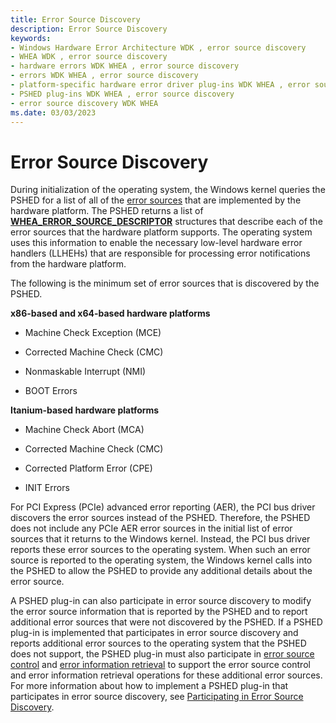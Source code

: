 ```yaml
---
title: Error Source Discovery
description: Error Source Discovery
keywords:
- Windows Hardware Error Architecture WDK , error source discovery
- WHEA WDK , error source discovery
- hardware errors WDK WHEA , error source discovery
- errors WDK WHEA , error source discovery
- platform-specific hardware error driver plug-ins WDK WHEA , error source discovery
- PSHED plug-ins WDK WHEA , error source discovery
- error source discovery WDK WHEA
ms.date: 03/03/2023
---
```


# Error Source Discovery


During initialization of the operating system, the Windows kernel queries the PSHED for a list of all of the [error sources](hardware-errors-and-error-sources.md) that are implemented by the hardware platform. The PSHED returns a list of [**WHEA\_ERROR\_SOURCE\_DESCRIPTOR**](/windows-hardware/drivers/ddi/ntddk/ns-ntddk-_whea_error_source_descriptor) structures that describe each of the error sources that the hardware platform supports. The operating system uses this information to enable the necessary low-level hardware error handlers (LLHEHs) that are responsible for processing error notifications from the hardware platform.

The following is the minimum set of error sources that is discovered by the PSHED.

<a href="" id="x86-based-and-x64-based-hardware-platforms"></a>**x86-based and x64-based hardware platforms**  
-   Machine Check Exception (MCE)

-   Corrected Machine Check (CMC)

-   Nonmaskable Interrupt (NMI)

-   BOOT Errors

<a href="" id="itanium-based-hardware-platforms"></a>**Itanium-based hardware platforms**  
-   Machine Check Abort (MCA)

-   Corrected Machine Check (CMC)

-   Corrected Platform Error (CPE)

-   INIT Errors

For PCI Express (PCIe) advanced error reporting (AER), the PCI bus driver discovers the error sources instead of the PSHED. Therefore, the PSHED does not include any PCIe AER error sources in the initial list of error sources that it returns to the Windows kernel. Instead, the PCI bus driver reports these error sources to the operating system. When such an error source is reported to the operating system, the Windows kernel calls into the PSHED to allow the PSHED to provide any additional details about the error source.

A PSHED plug-in can also participate in error source discovery to modify the error source information that is reported by the PSHED and to report additional error sources that were not discovered by the PSHED. If a PSHED plug-in is implemented that participates in error source discovery and reports additional error sources to the operating system that the PSHED does not support, the PSHED plug-in must also participate in [error source control](error-source-control.md) and [error information retrieval](error-information-retrieval.md) to support the error source control and error information retrieval operations for these additional error sources. For more information about how to implement a PSHED plug-in that participates in error source discovery, see [Participating in Error Source Discovery](participating-in-error-source-discovery.md).

 

